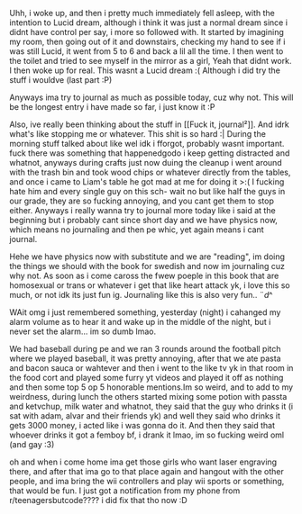 Uhh, i woke up, and then i pretty much immediately fell asleep, with the intention to Lucid dream, although i think it was just a normal dream since i didnt have control per say, i more so followed with. It started by imagining my room, then going out of it and downstairs, checking my hand to see if i was still Lucid, it went from 5 to 6 and back a lil all the time. I then went to the toilet and tried to see myself in the mirror as a girl, Yeah that didnt work. I then woke up for real.
This wasnt a Lucid dream :(
Although i did try the stuff i wouldve (last part :P)

Anyways ima try to journal as much as possible today, cuz why not. This will be the longest entry i have made so far, i just know it :P

Also, ive really been thinking about the stuff in [[Fuck it, journal²]]. And idrk what's like stopping me or whatever. This shit is so hard :|
During the morning stuff talked about like wel idk i fforgot, probably wasnt important. fuck there was something that happenedgodo i keep getting distracted and whatnot, anyways during crafts just now duing the cleanup i went around with the trash bin and took wood chips or whatever directly from the tables, and once i came to Liam's table he got mad at me for doing it >:(
I fucking hate him and every single guy on this sch- wait no but like half the guys in our grade, they are so fucking annoying, and you cant get them to stop either. Anyways i really wanna try to journal more today like i said at the beginning but i probably cant since short day and we have physics now, which means no journaling and then pe whic, yet again means i cant journal.

Hehe we have physics now with substitute and we are "reading", im doing the things we should with the book for swedish and now im journaling cuz why not. As soon as i come caross the fwew poeple in this book that are homosexual or trans or whatever i get that like heart attack yk, i love this so much, or not idk its just fun ig. Journaling like this is also very fun..
$¨
d$^


WAit omg i just remembered something, yesterday (night) i cahanged my alarm volume as to hear it and wake up in the middle of the night, but i never set the alarm... im so dumb lmao.

We had baseball during pe and we ran 3 rounds around the football pitch where we played baseball, it was pretty annoying, after that we ate pasta and bacon sauca or wahtever  and then i went to the like tv yk in that room in the food cort and played some furry yt videos and played it off as nothing and then some top 5 op 5 honorable mentions.Im so weird, and to add to my weirdness, during lunch the others started mixing some potion with passta and ketvchup, milk water and whatnot, they said that the guy who drinks it (i sat with adam, alvar and their friends yk) and well they said who drinks it gets 3000 money, i acted like i was gonna do it. And then they said that whoever drinks it got a femboy bf, i drank it lmao, im so fucking weird oml (and gay :3)


oh and when i come home ima get those girls who want laser engraving there, and after that ima go to that place again and hangout with the other people, and ima bring the wii controllers and play wii sports or something, that would be fun. I just got a notification from my phone from r/teenagersbutcode???? i did fix that tho now :D
